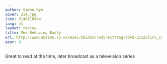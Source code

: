 ```yaml
---
author: Simon Nye
cover: 314.jpg
isbn: 0140110984
lang: nl
layout: review
title: Men Behaving Badly
url: http://www.amazon.co.uk/exec/obidos/redirect?tag=ldvd-21%26link_code=xm2%26camp=2025%26creative=165953%26path=http://www.amazon.co.uk/gp/redirect.html%253fASIN=0140110984%2526tag=ldvd-21%2526lcode=xm2%2526cID=2025%2526ccmID=165953%2526location=/o/ASIN/0140110984%25253FSubscriptionId=0VJDVJ14KM0P0VXDCQ82
year: 0
---
```


Great to read at the time, later broadcast as a televeision series
